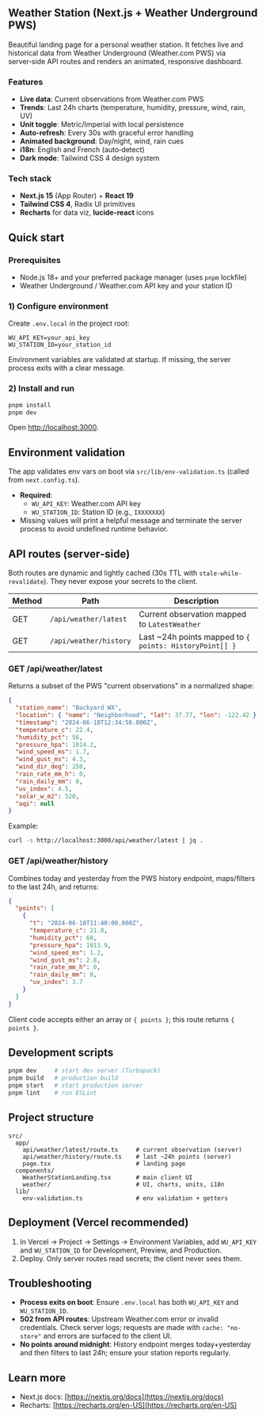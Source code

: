 ## Weather Station (Next.js + Weather Underground PWS)

Beautiful landing page for a personal weather station. It fetches live and historical data from Weather Underground (Weather.com PWS) via server‑side API routes and renders an animated, responsive dashboard.

### Features
- **Live data**: Current observations from Weather.com PWS
- **Trends**: Last 24h charts (temperature, humidity, pressure, wind, rain, UV)
- **Unit toggle**: Metric/Imperial with local persistence
- **Auto‑refresh**: Every 30s with graceful error handling
- **Animated background**: Day/night, wind, rain cues
- **i18n**: English and French (auto‑detect)
- **Dark mode**: Tailwind CSS 4 design system

### Tech stack
- **Next.js 15** (App Router) + **React 19**
- **Tailwind CSS 4**, Radix UI primitives
- **Recharts** for data viz, **lucide-react** icons

## Quick start

### Prerequisites
- Node.js 18+ and your preferred package manager (uses `pnpm` lockfile)
- Weather Underground / Weather.com API key and your station ID

### 1) Configure environment
Create `.env.local` in the project root:

```env
WU_API_KEY=your_api_key
WU_STATION_ID=your_station_id
```

Environment variables are validated at startup. If missing, the server process exits with a clear message.

### 2) Install and run

```bash
pnpm install
pnpm dev
```

Open [http://localhost:3000](http://localhost:3000).

## Environment validation
The app validates env vars on boot via `src/lib/env-validation.ts` (called from `next.config.ts`).
- **Required**:
  - `WU_API_KEY`: Weather.com API key
  - `WU_STATION_ID`: Station ID (e.g., `IXXXXXXX`)
- Missing values will print a helpful message and terminate the server process to avoid undefined runtime behavior.

## API routes (server‑side)
Both routes are dynamic and lightly cached (30s TTL with `stale-while-revalidate`). They never expose your secrets to the client.

| Method | Path | Description |
|---|---|---|
| GET | `/api/weather/latest` | Current observation mapped to `LatestWeather` |
| GET | `/api/weather/history` | Last ~24h points mapped to `{ points: HistoryPoint[] }` |

### GET /api/weather/latest
Returns a subset of the PWS "current observations" in a normalized shape:

```json
{
  "station_name": "Backyard WX",
  "location": { "name": "Neighborhood", "lat": 37.77, "lon": -122.42 },
  "timestamp": "2024-06-18T12:34:56.000Z",
  "temperature_c": 22.4,
  "humidity_pct": 56,
  "pressure_hpa": 1014.2,
  "wind_speed_ms": 1.7,
  "wind_gust_ms": 4.3,
  "wind_dir_deg": 250,
  "rain_rate_mm_h": 0,
  "rain_daily_mm": 0,
  "uv_index": 4.5,
  "solar_w_m2": 520,
  "aqi": null
}
```

Example:

```bash
curl -s http://localhost:3000/api/weather/latest | jq .
```

### GET /api/weather/history
Combines today and yesterday from the PWS history endpoint, maps/filters to the last 24h, and returns:

```json
{
  "points": [
    {
      "t": "2024-06-18T11:40:00.000Z",
      "temperature_c": 21.8,
      "humidity_pct": 60,
      "pressure_hpa": 1013.9,
      "wind_speed_ms": 1.2,
      "wind_gust_ms": 2.8,
      "rain_rate_mm_h": 0,
      "rain_daily_mm": 0,
      "uv_index": 3.7
    }
  ]
}
```

Client code accepts either an array or `{ points }`; this route returns `{ points }`.

## Development scripts

```bash
pnpm dev     # start dev server (Turbopack)
pnpm build   # production build
pnpm start   # start production server
pnpm lint    # run ESLint
```

## Project structure

```text
src/
  app/
    api/weather/latest/route.ts     # current observation (server)
    api/weather/history/route.ts    # last ~24h points (server)
    page.tsx                        # landing page
  components/
    WeatherStationLanding.tsx       # main client UI
    weather/                        # UI, charts, units, i18n
  lib/
    env-validation.ts               # env validation + getters
```

## Deployment (Vercel recommended)
1. In Vercel → Project → Settings → Environment Variables, add `WU_API_KEY` and `WU_STATION_ID` for Development, Preview, and Production.
2. Deploy. Only server routes read secrets; the client never sees them.

## Troubleshooting
- **Process exits on boot**: Ensure `.env.local` has both `WU_API_KEY` and `WU_STATION_ID`.
- **502 from API routes**: Upstream Weather.com error or invalid credentials. Check server logs; requests are made with `cache: "no-store"` and errors are surfaced to the client UI.
- **No points around midnight**: History endpoint merges today+yesterday and then filters to last 24h; ensure your station reports regularly.

## Learn more
- Next.js docs: [https://nextjs.org/docs](https://nextjs.org/docs)
- Recharts: [https://recharts.org/en-US](https://recharts.org/en-US)
